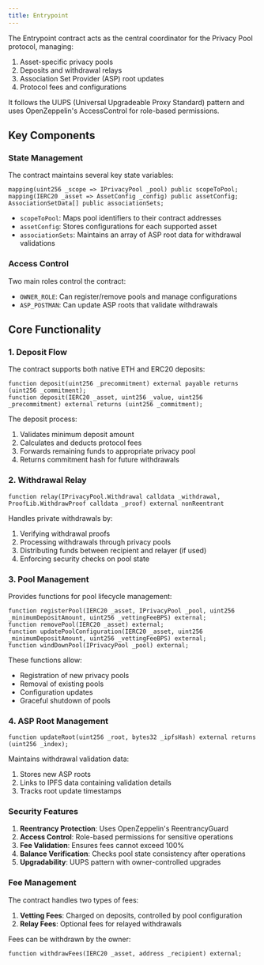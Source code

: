 ```yaml
---
title: Entrypoint
---
```


The Entrypoint contract acts as the central coordinator for the Privacy Pool protocol, managing:

1. Asset-specific privacy pools
2. Deposits and withdrawal relays
3. Association Set Provider (ASP) root updates
4. Protocol fees and configurations

It follows the UUPS (Universal Upgradeable Proxy Standard) pattern and uses OpenZeppelin's AccessControl for role-based permissions.

## Key Components

### State Management

The contract maintains several key state variables:

```solidity
mapping(uint256 _scope => IPrivacyPool _pool) public scopeToPool;
mapping(IERC20 _asset => AssetConfig _config) public assetConfig;
AssociationSetData[] public associationSets;
```

- `scopeToPool`: Maps pool identifiers to their contract addresses
- `assetConfig`: Stores configurations for each supported asset
- `associationSets`: Maintains an array of ASP root data for withdrawal validations

### Access Control

Two main roles control the contract:

- `OWNER_ROLE`: Can register/remove pools and manage configurations
- `ASP_POSTMAN`: Can update ASP roots that validate withdrawals

## Core Functionality

### 1. Deposit Flow

The contract supports both native ETH and ERC20 deposits:

```solidity
function deposit(uint256 _precommitment) external payable returns (uint256 _commitment);
function deposit(IERC20 _asset, uint256 _value, uint256 _precommitment) external returns (uint256 _commitment);
```

The deposit process:

1. Validates minimum deposit amount
2. Calculates and deducts protocol fees
3. Forwards remaining funds to appropriate privacy pool
4. Returns commitment hash for future withdrawals

### 2. Withdrawal Relay

```solidity
function relay(IPrivacyPool.Withdrawal calldata _withdrawal, ProofLib.WithdrawProof calldata _proof) external nonReentrant
```

Handles private withdrawals by:

1. Verifying withdrawal proofs
2. Processing withdrawals through privacy pools
3. Distributing funds between recipient and relayer (if used)
4. Enforcing security checks on pool state

### 3. Pool Management

Provides functions for pool lifecycle management:

```solidity
function registerPool(IERC20 _asset, IPrivacyPool _pool, uint256 _minimumDepositAmount, uint256 _vettingFeeBPS) external;
function removePool(IERC20 _asset) external;
function updatePoolConfiguration(IERC20 _asset, uint256 _minimumDepositAmount, uint256 _vettingFeeBPS) external;
function windDownPool(IPrivacyPool _pool) external;
```

These functions allow:

- Registration of new privacy pools
- Removal of existing pools
- Configuration updates
- Graceful shutdown of pools

### 4. ASP Root Management

```solidity
function updateRoot(uint256 _root, bytes32 _ipfsHash) external returns (uint256 _index);
```

Maintains withdrawal validation data:

1. Stores new ASP roots
2. Links to IPFS data containing validation details
3. Tracks root update timestamps

### Security Features

1. **Reentrancy Protection**: Uses OpenZeppelin's ReentrancyGuard
2. **Access Control**: Role-based permissions for sensitive operations
3. **Fee Validation**: Ensures fees cannot exceed 100%
4. **Balance Verification**: Checks pool state consistency after operations
5. **Upgradability**: UUPS pattern with owner-controlled upgrades

### Fee Management

The contract handles two types of fees:

1. **Vetting Fees**: Charged on deposits, controlled by pool configuration
2. **Relay Fees**: Optional fees for relayed withdrawals

Fees can be withdrawn by the owner:

```solidity
function withdrawFees(IERC20 _asset, address _recipient) external;
```
